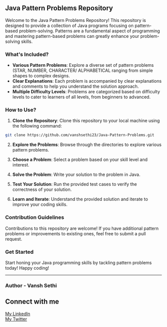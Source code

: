 ## Java Pattern Problems Repository

Welcome to the Java Pattern Problems Repository! This repository is designed to provide a collection of Java programs focusing on pattern-based problem-solving. Patterns are a fundamental aspect of programming and mastering pattern-based problems can greatly enhance your problem-solving skills.

### What's Included?

- **Various Pattern Problems**: Explore a diverse set of pattern problems (STAR, NUMBER, CHARACTER/ ALPHABETICAL ranging from simple shapes to complex designs.
- **Clear Explanations**: Each problem is accompanied by clear explanations and comments to help you understand the solution approach.
- **Multiple Difficulty Levels**: Problems are categorized based on difficulty levels to cater to learners of all levels, from beginners to advanced.

### How to Use?

1. **Clone the Repository**: Clone this repository to your local machine using the following command:

```bash
git clone https://github.com/vanshsethi23/Java-Pattern-Problems.git
```

2. **Explore the Problems**: Browse through the directories to explore various pattern problems.

3. **Choose a Problem**: Select a problem based on your skill level and interest.

4. **Solve the Problem**: Write your solution to the problem in Java.

5. **Test Your Solution**: Run the provided test cases to verify the correctness of your solution.

6. **Learn and Iterate**: Understand the provided solution and iterate to improve your coding skills.

### Contribution Guidelines

Contributions to this repository are welcome! If you have additional pattern problems or improvements to existing ones, feel free to submit a pull request.

### Get Started

Start honing your Java programming skills by tackling pattern problems today! Happy coding!

---
### Author - Vansh Sethi

## Connect with me

<a href = "https://www.linkedin.com/in/vansh-sethi-54193421a/">My LinkedIn</a>
<br>
<a href = "https://twitter.com/VanshSethitwts">My Twitter</a>
